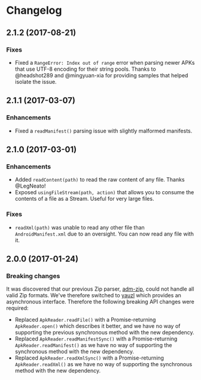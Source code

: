 # Changelog

## 2.1.2 (2017-08-21)

### Fixes

* Fixed a `RangeError: Index out of range` error when parsing newer APKs that use UTF-8 encoding for their string pools. Thanks to @headshot289 and @mingyuan-xia for providing samples that helped isolate the issue.

## 2.1.1 (2017-03-07)

### Enhancements

* Fixed a `readManifest()` parsing issue with slightly malformed manifests.

## 2.1.0 (2017-03-01)

### Enhancements

* Added `readContent(path)` to read the raw content of any file. Thanks @LegNeato!
* Exposed `usingFileStream(path, action)` that allows you to consume the contents of a file as a Stream. Useful for very large files.

### Fixes

* `readXml(path)` was unable to read any other file than `AndroidManifest.xml` due to an oversight. You can now read any file with it.

## 2.0.0 (2017-01-24)

### Breaking changes

It was discovered that our previous Zip parser, [adm-zip](https://github.com/cthackers/adm-zip), could not handle all valid Zip formats. We've therefore switched to [yauzl](https://github.com/thejoshwolfe/yauzl) which provides an asynchronous interface. Therefore the following breaking API changes were required:

* Replaced `ApkReader.readFile()` with a Promise-returning `ApkReader.open()` which describes it better, and we have no way of supporting the previous synchronous method with the new dependency.
* Replaced `ApkReader.readManifestSync()` with a Promise-returning `ApkReader.readManifest()` as we have no way of supporting the synchronous method with the new dependency.
* Replaced `ApkReader.readXmlSync()` with a Promise-returning `ApkReader.readXml()` as we have no way of supporting the synchronous method with the new dependency.
